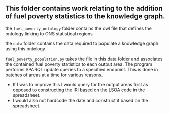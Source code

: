 ## This folder contains work relating to the addition of fuel poverty statistics to the knowledge graph.

the ```fuel_poverty_ontology``` folder contains the owl file that defines the ontology linking to ONS statistical regions

the ```data``` folder contains the data required to populate a knowledge graph using this ontology

```fuel_poverty_population.py``` takes the file in this data folder and associates the contained fuel poverty statistics to each output area.
The program performs SPARQL update queries to a specified endpoint. This is done in batches of areas at a time for various reasons.
- If I was to improve this I would query for the output areas first as opposed to constructing the IRI based on the LSOA code in the spreadsheet. 
- I would also not hardcode the date and construct it based on the spreadsheet.
